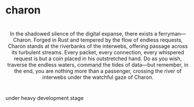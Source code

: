 # charon

#

<p align="center">
In the shadowed silence of the digital expanse, there exists a ferryman—Charon. Forged in Rust and tempered by the flow of endless requests, Charon stands at the riverbanks of the interwebs, offering passage across its turbulent streams. Every packet, every connection, every whispered request is but a coin placed in his outstretched hand. Do as you wish, traverse the endless waters, command the tides of data—but remember, in the end, you are nothing more than a passenger, crossing the river of interwebs under the watchful gaze of Charon.
</p>

#

under heavy development stage